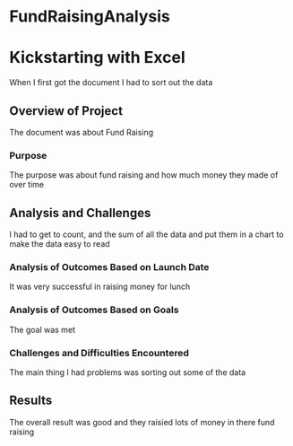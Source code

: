 # FundRaisingAnalysis

# Kickstarting with Excel
When I first got the document I had to sort out the data 

## Overview of Project
The document was about Fund Raising 

### Purpose
The purpose was about fund raising and how much money they made of over time

## Analysis and Challenges
I had to get to count, and the sum of all the data and put them in a chart to make the data easy to read

### Analysis of Outcomes Based on Launch Date

It was very successful in raising money for lunch
### Analysis of Outcomes Based on Goals

The goal was met 
### Challenges and Difficulties Encountered

The main thing I had problems was sorting out some of the data
## Results
The overall result was good and they raisied lots of money in there fund raising
